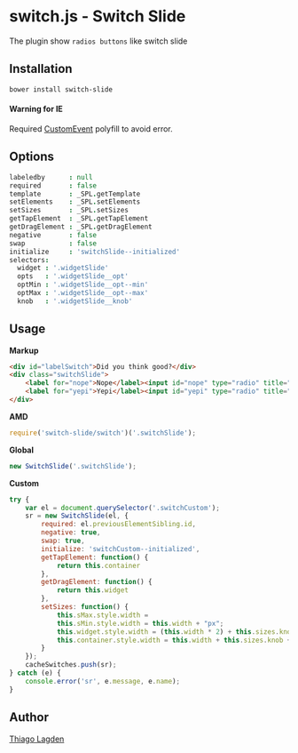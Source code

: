 switch.js - Switch Slide
==================================

The plugin show `radios buttons` like switch slide

## Installation

    bower install switch-slide

#### Warning for IE

Required [CustomEvent](https://developer.mozilla.org/en-US/docs/Web/API/CustomEvent#Polyfill) polyfill to avoid error.

## Options

```Coffee
labeledby      : null
required       : false
template       : _SPL.getTemplate
setElements    : _SPL.setElements
setSizes       : _SPL.setSizes
getTapElement  : _SPL.getTapElement
getDragElement : _SPL.getDragElement
negative       : false
swap           : false
initialize     : 'switchSlide--initialized'
selectors:
  widget : '.widgetSlide'
  opts   : '.widgetSlide__opt'
  optMin : '.widgetSlide__opt--min'
  optMax : '.widgetSlide__opt--max'
  knob   : '.widgetSlide__knob'
```

## Usage

**Markup**

```html
<div id="labelSwitch">Did you think good?</div>
<div class="switchSlide">
    <label for="nope">Nope</label><input id="nope" type="radio" title="Nope" name="isGood" value="n">
    <label for="yepi">Yepi</label><input id="yepi" type="radio" title="Yepi" name="isGood" value="y">
</div>
```

**AMD**

```javascript
require('switch-slide/switch')('.switchSlide');
```

**Global**

```javascript
new SwitchSlide('.switchSlide');
```

**Custom**
```javascript
try {
    var el = document.querySelector('.switchCustom');
    sr = new SwitchSlide(el, {
        required: el.previousElementSibling.id,
        negative: true,
        swap: true,
        initialize: 'switchCustom--initialized',
        getTapElement: function() {
            return this.container
        },
        getDragElement: function() {
            return this.widget
        },
        setSizes: function() {
            this.sMax.style.width =
            this.sMin.style.width = this.width + "px";
            this.widget.style.width = (this.width * 2) + this.sizes.knob + 'px'
            this.container.style.width = this.width + this.sizes.knob + 'px'
        }
    });
    cacheSwitches.push(sr);
} catch (e) {
    console.error('sr', e.message, e.name);
}
```

## Author

[Thiago Lagden](http://lagden.in)
